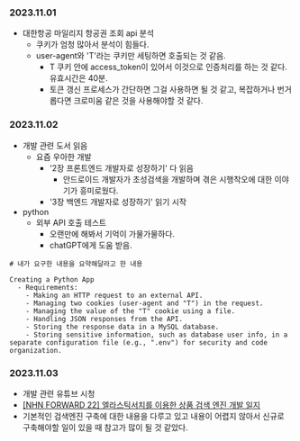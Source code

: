 ### 2023.11.01
- 대한항공 마일리지 항공권 조회 api 분석
  - 쿠키가 엄청 많아서 분석이 힘들다.
  - user-agent와 'T'라는 쿠키만 세팅하면 호출되는 것 같음.
    - T 쿠키 안에 access_token이 있어서 이것으로 인증처리를 하는 것 같다. 유효시간은 40분.
    - 토큰 갱신 프로세스가 간단하면 그걸 사용하면 될 것 같고, 복잡하거나 번거롭다면 크로미움 같은 것을 사용해야할 것 같다.

### 2023.11.02
- 개발 관련 도서 읽음
  - 요즘 우아한 개발
    - '2장 프론트엔드 개발자로 성장하기' 다 읽음
      - 안드로이드 개발자가 초성검색을 개발하며 겪은 시행착오에 대한 이야기가 흥미로웠다.
    - '3장 백엔드 개발자로 성장하기' 읽기 시작
- python
  - 외부 API 호출 테스트
    - 오랜만에 해봐서 기억이 가물가물하다.
    - chatGPT에게 도움 받음.
```
# 내가 요구한 내용을 요약해달라고 한 내용

Creating a Python App
  - Requirements:
    - Making an HTTP request to an external API.
    - Managing two cookies (user-agent and "T") in the request.
    - Managing the value of the "T" cookie using a file.
    - Handling JSON responses from the API.
    - Storing the response data in a MySQL database.
    - Storing sensitive information, such as database user info, in a separate configuration file (e.g., ".env") for security and code organization.
```

### 2023.11.03
- 개발 관련 유튜브 시청
- [[NHN FORWARD 22]  엘라스틱서치를 이용한 상품 검색 엔진 개발 일지](https://youtu.be/fBfUr_8Pq8A?si=Hs6Ez5LlDvexjKc-)
- 기본적인 검색엔진 구축에 대한 내용을 다루고 있고 내용이 어렵지 않아서 신규로 구축해야할 일이 있을 때 참고가 많이 될 것 같았다.